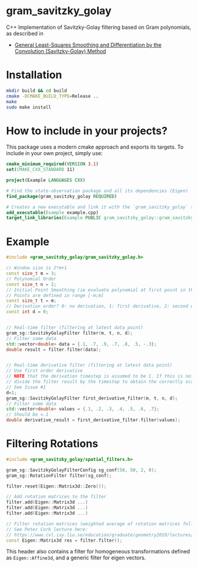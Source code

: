 gram_savitzky_golay
==

C++ Implementation of Savitzky-Golay filtering based on Gram polynomials, as described in 
- [General Least-Squares Smoothing and Differentiation by the Convolution (Savitzky-Golay) Method](http://pubs.acs.org/doi/pdf/10.1021/ac00205a007)

Installation
==
```sh
mkdir build && cd build
cmake -DCMAKE_BUILD_TYPE=Release ..
make
sudo make install
```

How to include in your projects?
==
This package uses a modern cmake approach and exports its targets. To include in your own project, simply use:

```cmake
cmake_minimum_required(VERSION 3.1)
set(CMAKE_CXX_STANDARD 11)

project(Example LANGUAGES CXX)

# Find the state-observation package and all its dependencies (Eigen)
find_package(gram_savitzky_golay REQUIRED)

# Creates a new executable and link it with the `gram_savitzky_golay` target
add_executable(Example example.cpp)
target_link_libraries(Example PUBLIC gram_savitzky_golay::gram_savitzky_golay)
```

Example
==

```cpp
#include <gram_savitzky_golay/gram_savitzky_golay.h>

// Window size is 2*m+1
const size_t m = 3;
// Polynomial Order
const size_t n = 2;
// Initial Point Smoothing (ie evaluate polynomial at first point in the window)
// Points are defined in range [-m;m]
const size_t t = m;
// Derivation order? 0: no derivation, 1: first derivative, 2: second derivative...
const int d = 0;


// Real-time filter (filtering at latest data point)
gram_sg::SavitzkyGolayFilter filter(m, t, n, d);
// Filter some data
std::vector<double> data = {.1, .7, .9, .7, .8, .5, -.3};
double result = filter.filter(data);


// Real-time derivative filter (filtering at latest data point)
// Use first order derivative
// NOTE that the derivation timestep is assumed to be 1. If this is not the case,
// divide the filter result by the timestep to obtain the correctly scaled derivative
// See Issue #1
d=1;
gram_sg::SavitzkyGolayFilter first_derivative_filter(m, t, n, d);
// Filter some data
std::vector<double> values = {.1, .2, .3, .4, .5, .6, .7};
// Should be =.1
double derivative_result = first_derivative_filter.filter(values);
```


Filtering Rotations
==

```cpp
#include <gram_savitzky_golay/spatial_filters.h>

gram_sg::SavitzkyGolayFilterConfig sg_conf(50, 50, 2, 0);
gram_sg::RotationFilter filter(sg_conf);

filter.reset(Eigen::Matrix3d::Zero());

// Add rotation matrices to the filter
filter.add(Eigen::Matrix3d ...)
filter.add(Eigen::Matrix3d ...)
filter.add(Eigen::Matrix3d ...)

// Filter rotation matrices (weighted average of rotation matrices followed by an orthogonalization)
// See Peter Cork lecture here:
// https://www.cvl.isy.liu.se/education/graduate/geometry2010/lectures/Lecture7b.pdf
const Eigen::Matrix3d res = filter.filter();
```

This header also contains a filter for homogeneous transformations defined as `Eigen::Affine3d`, and a generic filter for eigen vectors. 
